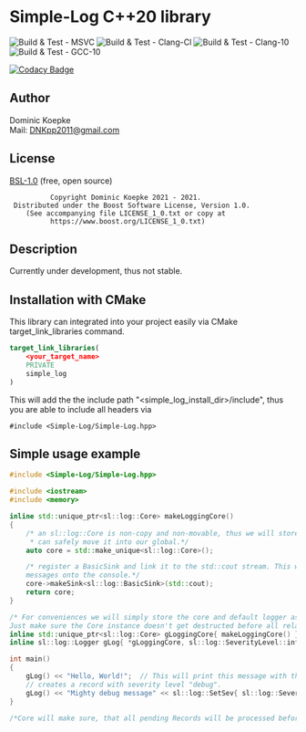 # Simple-Log C++20 library
![Build & Test - MSVC](https://github.com/DNKpp/Simple-Log/workflows/Build%20&%20Test%20-%20MSVC/badge.svg)
![Build & Test - Clang-Cl](https://github.com/DNKpp/Simple-Log/workflows/Build%20&%20Test%20-%20Clang-Cl/badge.svg)
![Build & Test - Clang-10](https://github.com/DNKpp/Simple-Log/workflows/Build%20&%20Test%20-%20Clang-10/badge.svg)
![Build & Test - GCC-10](https://github.com/DNKpp/Simple-Log/workflows/Build%20&%20Test%20-%20GCC-10/badge.svg)

[![Codacy Badge](https://app.codacy.com/project/badge/Grade/55561677ef904762a567b432eb4382b9)](https://www.codacy.com/gh/DNKpp/Simple-Log/dashboard?utm_source=github.com&amp;utm_medium=referral&amp;utm_content=DNKpp/Simple-Log&amp;utm_campaign=Badge_Grade)

## Author
Dominic Koepke  
Mail: [DNKpp2011@gmail.com](mailto:dnkpp2011@gmail.com)

## License

[BSL-1.0](https://github.com/DNKpp/Simple-Log/blob/master/LICENSE_1_0.txt) (free, open source)

```text
          Copyright Dominic Koepke 2021 - 2021.
 Distributed under the Boost Software License, Version 1.0.
    (See accompanying file LICENSE_1_0.txt or copy at
          https://www.boost.org/LICENSE_1_0.txt)
```

## Description
Currently under development, thus not stable.

## Installation with CMake
This library can integrated into your project easily via CMake target_link_libraries command.

```cmake
target_link_libraries(
	<your_target_name>
	PRIVATE
	simple_log
)
```
This will add the the include path "<simple_log_install_dir>/include", thus you are able to include all headers via

```#include <Simple-Log/Simple-Log.hpp>```



## Simple usage example
```cpp
#include <Simple-Log/Simple-Log.hpp>

#include <iostream>
#include <memory>

inline std::unique_ptr<sl::log::Core> makeLoggingCore()
{
	/* an sl::log::Core is non-copy and non-movable, thus we will store it in an unique_ptr, so we
	 * can safely move it into our global.*/
	auto core = std::make_unique<sl::log::Core>();

	/* register a BasicSink and link it to the std::cout stream. This will simply print all incoming
	messages onto the console.*/
	core->makeSink<sl::log::BasicSink>(std::cout);
	return core;
}

/* For conveniences we will simply store the core and default logger as a global. Feel free to do it otherwise.
Just make sure the Core instance doesn't get destructed before all related Logger instances.*/
inline std::unique_ptr<sl::log::Core> gLoggingCore{ makeLoggingCore() };
inline sl::log::Logger gLog{ *gLoggingCore, sl::log::SeverityLevel::info };

int main()
{
	gLog() << "Hello, World!";	// This will print this message with the "info" severity
	// creates a record with severity level "debug".
	gLog() << "Mighty debug message" << sl::log::SetSev{ sl::log::SeverityLevel::debug };
}

/*Core will make sure, that all pending Records will be processed before it gets destructed.*/
```
